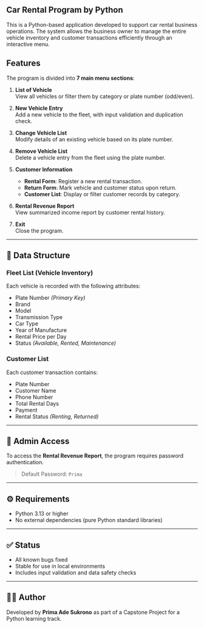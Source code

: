 ## Car Rental Program by Python
This is a Python-based application developed to support car rental business operations. 
The system allows the business owner to manage the entire vehicle inventory and customer transactions efficiently through an interactive menu.

## Features

The program is divided into **7 main menu sections**:

1. **List of Vehicle**  
   View all vehicles or filter them by category or plate number (odd/even).
   
2. **New Vehicle Entry**  
   Add a new vehicle to the fleet, with input validation and duplication check.

3. **Change Vehicle List**  
   Modify details of an existing vehicle based on its plate number.

4. **Remove Vehicle List**  
   Delete a vehicle entry from the fleet using the plate number.

5. **Customer Information**  
   - **Rental Form**: Register a new rental transaction.  
   - **Return Form**: Mark vehicle and customer status upon return.  
   - **Customer List**: Display or filter customer records by category.

6. **Rental Revenue Report**  
   View summarized income report by customer rental history.

7. **Exit**  
   Close the program.

---

## 🧾 Data Structure

### Fleet List (Vehicle Inventory)

Each vehicle is recorded with the following attributes:

- Plate Number *(Primary Key)*
- Brand
- Model
- Transmission Type
- Car Type
- Year of Manufacture
- Rental Price per Day
- Status *(Available, Rented, Maintenance)*

### Customer List

Each customer transaction contains:

- Plate Number
- Customer Name
- Phone Number
- Total Rental Days
- Payment
- Rental Status *(Renting, Returned)*

---

## 🔐 Admin Access

To access the **Rental Revenue Report**, the program requires password authentication.  
> Default Password: `Prima`

---

## ⚙️ Requirements

- Python 3.13 or higher
- No external dependencies (pure Python standard libraries)

---

## ✅ Status

- All known bugs fixed
- Stable for use in local environments
- Includes input validation and data safety checks

---

## 👨‍💻 Author

Developed by **Prima Ade Sukrono** as part of a Capstone Project for a Python learning track.
